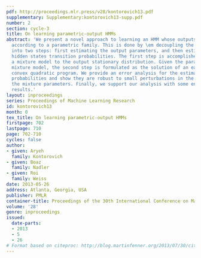 ```yaml
---
pdf: http://proceedings.mlr.press/v28/kontorovich13.pdf
supplementary: Supplementary:kontorovich13-supp.pdf
number: 2
section: cycle-3
title: On learning parametric-output HMMs
abstract: 'We present a novel approach to learning an HMM whose outputs are distributed
  according to a parametric family. This is done by \em decoupling the learning task
  into two steps: first estimating the output parameters, and then estimating the
  hidden states transition probabilities. The first step is accomplished by fitting
  a mixture model to the output stationary distribution. Given the parameters of this
  mixture model, the second step is formulated as the solution of an easily solvable
  convex quadratic program. We provide an error analysis for the estimated transition
  probabilities and show they are robust to small perturbations in the estimates of
  the mixture parameters. Finally, we support our analysis with some encouraging empirical
  results.'
layout: inproceedings
series: Proceedings of Machine Learning Research
id: kontorovich13
month: 0
tex_title: On learning parametric-output HMMs
firstpage: 702
lastpage: 710
page: 702-710
cycles: false
author:
- given: Aryeh
  family: Kontorovich
- given: Boaz
  family: Nadler
- given: Roi
  family: Weiss
date: 2013-05-26
address: Atlanta, Georgia, USA
publisher: PMLR
container-title: Proceedings of the 30th International Conference on Machine Learning
volume: '28'
genre: inproceedings
issued:
  date-parts:
  - 2013
  - 5
  - 26
# Format based on citeproc: http://blog.martinfenner.org/2013/07/30/citeproc-yaml-for-bibliographies/
---
```

